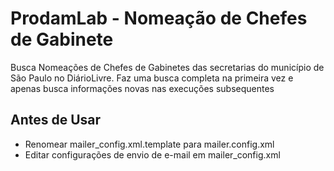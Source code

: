 ProdamLab - Nomeação de Chefes de Gabinete
==========================================

Busca Nomeações de Chefes de Gabinetes das secretarias do município de São Paulo no DiárioLivre.
Faz uma busca completa na primeira vez e apenas busca informações novas nas execuções subsequentes

Antes de Usar
-------------

- Renomear mailer_config.xml.template para mailer.config.xml
- Editar configurações de envio de e-mail em mailer_config.xml
